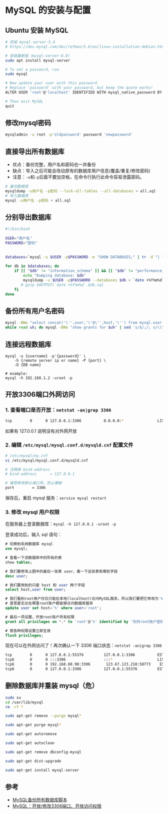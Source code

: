 # MySQL 的安装与配置

## Ubuntu 安装 MySQL

```sh
# 安装 mysql-server-5.6
# https://dev.mysql.com/doc/refman/5.6/en/linux-installation-debian.html

# 安装最新版（mysql-server-8.0）
sudo apt install mysql-server

# To set a password, run
sudo mysql

# Now update your user with this password
# Replace 'password' with your password, but keep the quote marks!
ALTER USER 'root'@'localhost' IDENTIFIED WITH mysql_native_password BY 'password';

# Then exit MySQL
quit
```

## 修改mysql密码

```sh
mysqladmin -u root -p'oldpassword' password 'newpassword'
```

## 直接导出所有数据库

- 优点：备份完整，用户名和密码也一并备份
- 缺点：导入之后可能会改动原有的数据库用户信息(覆盖/重复/修改密码)
- 注意：`-u`和`-p`后面不要加空格，在命令行执行此命令容易泄露密码。

```sh
# 备份数据库
mysqldump -u用户名 -p密码 --lock-all-tables --all-databases > all.sql
# 导入数据库
mysql -u用户名 -p密码 < all.sql
```

## 分别导出数据库

```sh
#!/bin/bash
 
USER="用户名"
PASSWORD="密码"
 
 
databases=`mysql -u $USER -p$PASSWORD -e "SHOW DATABASES;" | tr -d "| " | grep -v Database`
 
for db in $databases; do
    if [[ "$db" != "information_schema" ]] && [[ "$db" != "performance_schema" ]] && [[ "$db" != "mysql" ]] && [[ "$db" != _* ]] ; then
        echo "Dumping database: $db"
        mysqldump -u $USER -p$PASSWORD --databases $db > `date +%Y%m%d`.$db.sql
       # gzip $OUTPUT/`date +%Y%m%d`.$db.sql
    fi
done
```

## 备份所有用户名密码

```sh
mysql -BNe "select concat('\'',user,'\'@\'',host,'\'') from mysql.user where user != 'root'" | \
while read uh; do mysql -BNe "show grants for $uh" | sed 's/$/;/; s/\\\\/\\/g'; done > grants.sql
```

## 连接远程数据库

```
mysql -u {username} -p'{password}' \
    -h {remote server ip or name} -P {port} \
    -D {DB name}

# example:
mysql -h 192.168.1.2 -uroot -p
```


## 开放3306端口外网访问

### 1. 查看端口是否开放：`netstat -an|grep 3306`

```sh
tcp        0      0 127.0.0.1:3306          0.0.0.0:*               LISTEN
```

如果有 127.0.0.1 说明没有对外网开放

### 2. 编辑 `/etc/mysql/mysql.conf.d/mysqld.cnf` 配置文件

```sh
# /etc/mysql/my.cnf
vi /etc/mysql/mysql.conf.d/mysqld.cnf

# 注释掉 bind-address
# bind-address		= 127.0.0.1

# 推荐修改默认端口号，防止爆破
port		= 3306
```

保存后，重启 mysql 服务：`service mysql restart`

### 3. 修改 mysql 用户权限

在服务器上登录数据库：`mysql -h 127.0.0.1 -uroot -p`

登录成功后，输入 sql 语句：

```sql
# 切换到系统数据库 mysql
use mysql;

# 查看一下该数据库中的所有的表
show tables;

# 我们要修改上图中的最后一张表 user，看一下这张表有哪些字段
desc user;

# 我们要用到的只是 host 和 user 两个字段
select host,user from user;

# 我们看到root用户仅仅只能在本地(localhost)访问MySQL服务，所以我们要把它修改为'%'
# 意思是无论在哪里root账户都能够访问数据库服务
update user set host='%' where user='root';

# 最后一项设置，开放root账户所有权限
grant all privileges on *.* to 'root'@'%' identified by '你的root账户密码';

# 使各种权限设置立即生效
flush privileges;​
```

现在可以在外网访问了！再次确认一下 3306 端口状态：`netstat -an|grep 3306`

```sh
tcp        0      0 127.0.0.1:55376         127.0.0.1:3306          ESTABLISHED
tcp6       0      0 :::3306                 :::*                    LISTEN
tcp6       0      0 192.168.60.98:3306       123.67.123.210:50773    ESTABLISHED
tcp6       0      0 127.0.0.1:3306          127.0.0.1:55376         ESTABLISHED
```



## 删除数据库并重装 mysql（危）

```sh
sudo su
cd /var/lib/mysql
rm -rf *

sudo apt-get remove --purge mysql*

sudo apt-get purge mysql*

sudo apt-get autoremove

sudo apt-get autoclean

sudo apt-get remove dbconfig-mysql

sudo apt-get dist-upgrade

sudo apt-get install mysql-server
```





## 参考

- [MySQL备份所有数据库脚本](https://www.gubo.org/script-dump-all-mysql-databases/)
- [MySQL：开放/修改3306端口、开放访问权限](https://blog.csdn.net/freezingxu/article/details/77088506)
